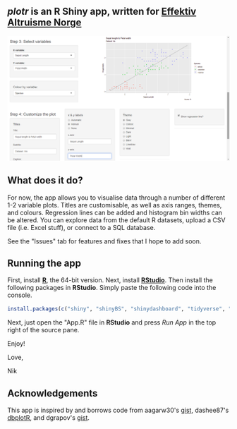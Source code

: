 ## _plotr_ is an R Shiny app, written for [Effektiv Altruisme Norge](https://effektivaltruisme.no/)
![](ggplotrpreview.png)

## What does it do?
For now, the app allows you to visualise data through a number of different 1-2 variable plots. Titles are customisable, as well as axis ranges, themes, and colours. Regression lines can be added and histogram bin widths can be altered. You can explore data from the default R datasets, upload a CSV file (i.e. Excel stuff), or connect to a SQL database.

See the "Issues" tab for features and fixes that I hope to add soon. 

## Running the app

First, install [__R__](https://cran.r-project.org/bin/windows/base/), the 64-bit version.
Next, install [__RStudio__](https://www.rstudio.com/products/rstudio/).
Then install the following packages in __RStudio__. Simply paste the following code into the console.

```R
install.packages(c("shiny", "shinyBS", "shinydashboard", "tidyverse", "DT", "RODBC" ))
```


Next, just open the "App.R" file in __RStudio__ and press _Run App_ in the top right of the source pane.

Enjoy!

Love,

Nik

## Acknowledgements

This app is inspired by and borrows code from aagarw30's [gist](https://gist.github.com/aagarw30/c593799bc7d8557dc863411bb552e4f4), dashee87's [dbplotR](https://github.com/dashee87/dbplotR), and dgrapov's [gist](https://gist.github.com/dgrapov/dfcf6ab2339b1cf19b090cfb8dadc855).
